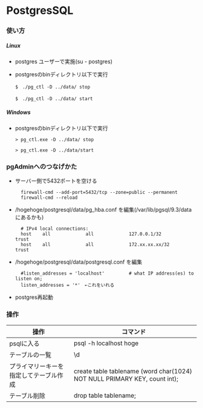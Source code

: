 # PostgresSQL

### 使い方

##### Linux

* postgres ユーザーで実施(su - postgres)
* postgresのbinディレクトリ以下で実行
	
	```
	$　./pg_ctl -D ../data/ stop
	
	$　./pg_ctl -D ../data/ start
  ```

##### Windows
 
* postgresのbinディレクトリ以下で実行
	
	```
	> pg_ctl.exe -D ../data/ stop

	> pg_ctl.exe -D ../data/start
  ```
	
### pgAdminへのつなげかた
* サーバー側で5432ポートを空ける
  ```
	firewall-cmd --add-port=5432/tcp --zone=public --permanent 
	firewall-cmd --reload
  ```

* /hogehoge/postgresql/data/pg_hba.conf を編集(/var/lib/pgsql/9.3/data にあるかも)
  ```
	# IPv4 local connections:
	host    all             all             127.0.0.1/32            trust
	host    all             all             172.xx.xx.xx/32         trust
  ```
	
* /hogehoge/postgresql/data/postgresql.conf を編集
  ```
	#listen_addresses = 'localhost'         # what IP address(es) to listen on;
	listen_addresses = '*'　←これをいれる
  ```

* postgres再起動

### 操作
|操作|コマンド|
|---|---|
|psqlに入る|psql -h localhost hoge|
|テーブルの一覧|\d|
|プライマリーキーを指定してテーブル作成|create table tablename (word char(1024) NOT NULL PRIMARY KEY, count int);|
|テーブル削除|drop table tablename;|


